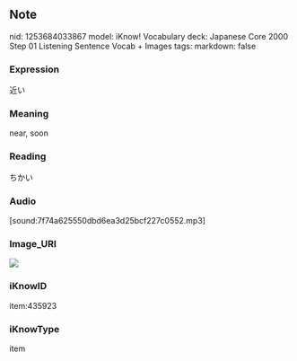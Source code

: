 ## Note
nid: 1253684033867
model: iKnow! Vocabulary
deck: Japanese Core 2000 Step 01 Listening Sentence Vocab + Images
tags: 
markdown: false

### Expression
近い

### Meaning
near, soon

### Reading
ちかい

### Audio
[sound:7f74a625550dbd6ea3d25bcf227c0552.mp3]

### Image_URI
<!DOCTYPE html>
<title></title>
<img src="8cf94e0f8767319d9ffb28e2cf1cfe23.jpg">



### iKnowID
item:435923

### iKnowType
item
